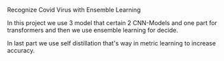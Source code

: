 Recognize Covid Virus with Ensemble Learning 

In this project we use 3 model that certain 2 CNN-Models and one part for transformers and then we use ensemble learning for decide.

In last part we use self distillation that's way in metric learning to increase accuracy.

